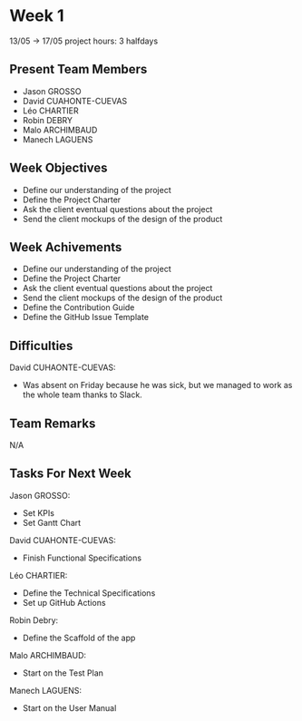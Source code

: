 # Week 1

13/05 &rarr; 17/05
project hours: 3 halfdays

## Present Team Members
- Jason GROSSO
- David CUAHONTE-CUEVAS
- Léo CHARTIER
- Robin DEBRY
- Malo ARCHIMBAUD
- Manech LAGUENS

## Week Objectives

- Define our understanding of the project
- Define the Project Charter
- Ask the client eventual questions about the project
- Send the client mockups of the design of the product

## Week Achivements

- Define our understanding of the project
- Define the Project Charter
- Ask the client eventual questions about the project
- Send the client mockups of the design of the product
- Define the Contribution Guide
- Define the GitHub Issue Template

## Difficulties

David CUHAONTE-CUEVAS:
- Was absent on Friday because he was sick, but we managed to work as the whole team thanks to Slack.

## Team Remarks

N/A

## Tasks For Next Week

Jason GROSSO:
- Set KPIs
- Set Gantt Chart

David CUAHONTE-CUEVAS:
- Finish Functional Specifications

Léo CHARTIER:
- Define the Technical Specifications
- Set up GitHub Actions

Robin Debry:
- Define the Scaffold of the app

Malo ARCHIMBAUD:
- Start on the Test Plan

Manech LAGUENS:
- Start on the User Manual